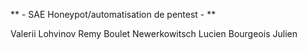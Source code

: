 ** - SAE Honeypot/automatisation de pentest - **

Valerii Lohvinov
Remy Boulet
Newerkowitsch Lucien
Bourgeois Julien